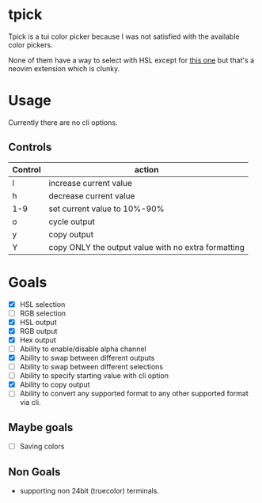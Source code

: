 # tpick

Tpick is a tui color picker because I was not satisfied with the available color pickers.

None of them have a way to select with HSL except for [this one](https://github.com/uga-rosa/ccc.nvim) but that's a neovim extension which is clunky.

# Usage

Currently there are no cli options.

## Controls

| Control | action                                              |
| ------- | --------------------------------------------------- |
| l       | increase current value                              |
| h       | decrease current value                              |
| 1-9     | set current value to 10%-90%                        |
| o       | cycle output                                        |
| y       | copy output                                         |
| Y       | copy ONLY the output value with no extra formatting |

# Goals

- [x] HSL selection
- [ ] RGB selection
- [x] HSL output
- [x] RGB output
- [x] Hex output
- [ ] Ability to enable/disable alpha channel
- [x] Ability to swap between different outputs
- [ ] Ability to swap between different selections
- [ ] Ability to specify starting value with cli option
- [x] Ability to copy output
- [ ] Ability to convert any supported format to any other supported format via cli.

## Maybe goals

- [ ] Saving colors

## Non Goals

- supporting non 24bit (truecolor) terminals.
